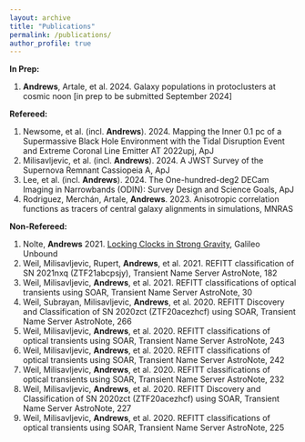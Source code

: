 ```yaml
---
layout: archive
title: "Publications"
permalink: /publications/
author_profile: true
---
```


<b>In Prep:</b>
<ol>
  <li><b>Andrews</b>, Artale, et al. 2024. Galaxy populations in protoclusters at cosmic noon [in prep to be submitted September 2024]
</li>
</ol>

<b>Refereed:</b>
<ol>
  <li>Newsome, et al. (incl. <b>Andrews</b>). 2024. Mapping the Inner 0.1 pc of a Supermassive Black Hole Environment with the Tidal Disruption Event and Extreme Coronal Line Emitter AT 2022upj, ApJ</li>
  <li>Milisavljevic, et al. (incl. <b>Andrews</b>). 2024. A JWST Survey of the Supernova Remnant Cassiopeia A, ApJ</li>
  <li>Lee, et al. (incl. <b>Andrews</b>). 2024. The One-hundred-deg2 DECam Imaging in Narrowbands (ODIN): Survey Design and Science Goals, ApJ</li>
  <li>Rodriguez, Merchán, Artale, <b>Andrews</b>. 2023. Anisotropic correlation functions as tracers of central galaxy alignments in simulations, MNRAS</li>
</ol>

<b>Non-Refereed:</b>
<ol>
  <li>Nolte, <b>Andrews</b> 2021. <a href="https://galileo-unbound.blog/2021/05/16/locking-clocks-in-strong-gravity/">Locking Clocks in Strong Gravity</a>, Galileo Unbound</li>
  <li>Weil, Milisavljevic, Rupert, <b>Andrews</b>, et al. 2021. REFITT classification of SN 2021nxq (ZTF21abcpsjy), Transient Name Server AstroNote, 182</li>
  <li>Weil, Milisavljevic, <b>Andrews</b>, et al. 2021. REFITT classifications of optical transients using SOAR, Transient Name Server AstroNote, 30</li>
  <li>Weil, Subrayan, Milisavljevic, <b>Andrews</b>, et al. 2020. REFITT Discovery and Classification of SN 2020zct (ZTF20acezhcf) using SOAR, Transient Name Server AstroNote, 266</li>
  <li>Weil, Milisavljevic, <b>Andrews</b>, et al. 2020. REFITT classifications of optical transients using SOAR, Transient Name Server AstroNote, 243</li>
  <li>Weil, Milisavljevic, <b>Andrews</b>, et al. 2020. REFITT classifications of optical transients using SOAR, Transient Name Server AstroNote, 242</li>
  <li>Weil, Milisavljevic, <b>Andrews</b>, et al. 2020. REFITT classifications of optical transients using SOAR, Transient Name Server AstroNote, 232</li>
  <li>Weil, Milisavljevic, <b>Andrews</b>, et al. 2020. REFITT Discovery and Classification of SN 2020zct (ZTF20acezhcf) using SOAR, Transient Name Server AstroNote, 227</li>
  <li>Weil, Milisavljevic, <b>Andrews</b>, et al. 2020. REFITT classifications of optical transients using SOAR, Transient Name Server AstroNote, 225 </li>
</ol>
